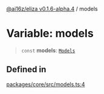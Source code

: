 [@ai16z/eliza v0.1.6-alpha.4](../index.md) / models

# Variable: models

> `const` **models**: [`Models`](../type-aliases/Models.md)

## Defined in

[packages/core/src/models.ts:4](https://github.com/ai16z/eliza/blob/main/packages/core/src/models.ts#L4)
